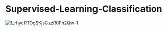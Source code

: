 # Supervised-Learning-Classification
![1_rhycRTOgSKjsCzzR0Pn2Qw-1](https://user-images.githubusercontent.com/109877722/218326036-1a602faf-f688-44fc-a195-eb57b438b246.png)
